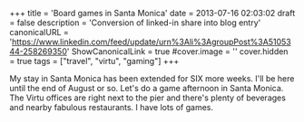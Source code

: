 +++
title = 'Board games in Santa Monica'
date = 2013-07-16 02:03:02
draft = false
description = 'Conversion of linked-in share into blog entry'
canonicalURL = 'https://www.linkedin.com/feed/update/urn%3Ali%3AgroupPost%3A5105344-258269350'
ShowCanonicalLink = true
#cover.image = ''
cover.hidden = true
tags = ["travel", "virtu", "gaming"]
+++

My stay in Santa Monica has been extended for SIX more weeks.  I'll be here until
the end of August or so.  Let's do a game afternoon in Santa Monica.  The Virtu
offices are right next to the pier and there's plenty of beverages and nearby
fabulous restaurants.  I have lots of games.
